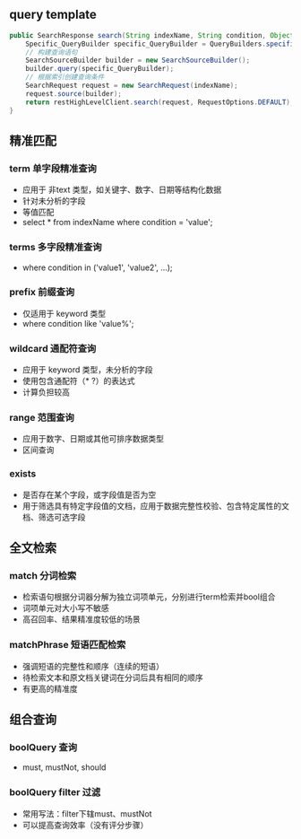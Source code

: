 ## query template
```java
public SearchResponse search(String indexName, String condition, Object value) throws IOException {
    Specific_QueryBuilder specific_QueryBuilder = QueryBuilders.specific_Query(condition, value);
    // 构建查询语句
    SearchSourceBuilder builder = new SearchSourceBuilder();
    builder.query(specific_QueryBuilder);
    // 根据索引创建查询条件
    SearchRequest request = new SearchRequest(indexName);
    request.source(builder);
    return restHighLevelClient.search(request, RequestOptions.DEFAULT);
}
```

## 精准匹配

### term 单字段精准查询
* 应用于 非text 类型，如关键字、数字、日期等结构化数据
* 针对未分析的字段
* 等值匹配
* select * from indexName where condition = 'value';

### terms 多字段精准查询
* where condition in ('value1', 'value2', ...);

### prefix 前缀查询
* 仅适用于 keyword 类型
* where condition like 'value%';

### wildcard 通配符查询
* 应用于 keyword 类型，未分析的字段
* 使用包含通配符（* ?）的表达式
* 计算负担较高

### range 范围查询
* 应用于数字、日期或其他可排序数据类型
* 区间查询

### exists
* 是否存在某个字段，或字段值是否为空
* 用于筛选具有特定字段值的文档，应用于数据完整性校验、包含特定属性的文档、筛选可选字段

## 全文检索

### match 分词检索
* 检索语句根据分词器分解为独立词项单元，分别进行term检索并bool组合
* 词项单元对大小写不敏感
* 高召回率、结果精准度较低的场景

### matchPhrase 短语匹配检索
* 强调短语的完整性和顺序（连续的短语）
* 待检索文本和原文档关键词在分词后具有相同的顺序
* 有更高的精准度

## 组合查询

### boolQuery 查询
* must, mustNot, should

### boolQuery filter 过滤
* 常用写法：filter下辖must、mustNot
* 可以提高查询效率（没有评分步骤）